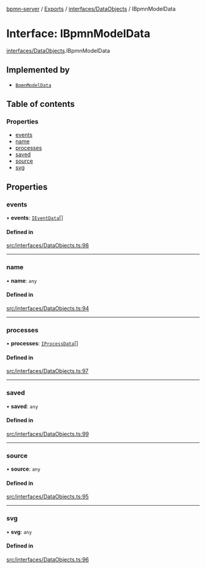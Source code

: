 [bpmn-server](../README.md) / [Exports](../modules.md) / [interfaces/DataObjects](../modules/interfaces_DataObjects.md) / IBpmnModelData

# Interface: IBpmnModelData

[interfaces/DataObjects](../modules/interfaces_DataObjects.md).IBpmnModelData

## Implemented by

- [`BpmnModelData`](../classes/datastore_ModelsData.BpmnModelData.md)

## Table of contents

### Properties

- [events](interfaces_DataObjects.IBpmnModelData.md#events)
- [name](interfaces_DataObjects.IBpmnModelData.md#name)
- [processes](interfaces_DataObjects.IBpmnModelData.md#processes)
- [saved](interfaces_DataObjects.IBpmnModelData.md#saved)
- [source](interfaces_DataObjects.IBpmnModelData.md#source)
- [svg](interfaces_DataObjects.IBpmnModelData.md#svg)

## Properties

### events

• **events**: [`IEventData`](interfaces_DataObjects.IEventData.md)[]

#### Defined in

[src/interfaces/DataObjects.ts:98](https://github.com/linonetwo/bpmn-server/blob/02da6f2/src/interfaces/DataObjects.ts#L98)

___

### name

• **name**: `any`

#### Defined in

[src/interfaces/DataObjects.ts:94](https://github.com/linonetwo/bpmn-server/blob/02da6f2/src/interfaces/DataObjects.ts#L94)

___

### processes

• **processes**: [`IProcessData`](interfaces_DataObjects.IProcessData.md)[]

#### Defined in

[src/interfaces/DataObjects.ts:97](https://github.com/linonetwo/bpmn-server/blob/02da6f2/src/interfaces/DataObjects.ts#L97)

___

### saved

• **saved**: `any`

#### Defined in

[src/interfaces/DataObjects.ts:99](https://github.com/linonetwo/bpmn-server/blob/02da6f2/src/interfaces/DataObjects.ts#L99)

___

### source

• **source**: `any`

#### Defined in

[src/interfaces/DataObjects.ts:95](https://github.com/linonetwo/bpmn-server/blob/02da6f2/src/interfaces/DataObjects.ts#L95)

___

### svg

• **svg**: `any`

#### Defined in

[src/interfaces/DataObjects.ts:96](https://github.com/linonetwo/bpmn-server/blob/02da6f2/src/interfaces/DataObjects.ts#L96)
